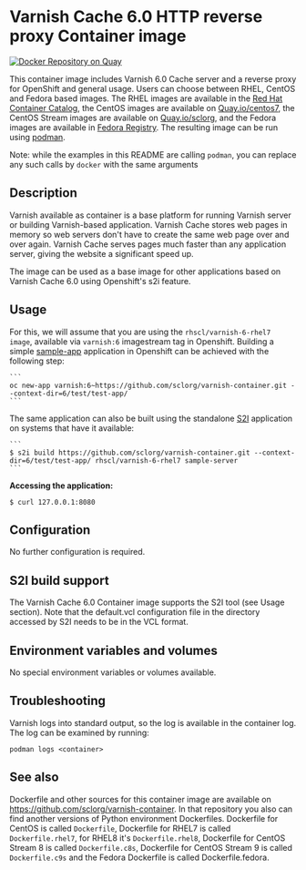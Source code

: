 Varnish Cache 6.0 HTTP reverse proxy Container image
=====================================================

[![Docker Repository on Quay](https://quay.io/repository/centos7/varnish-6-centos7/status "Docker Repository on Quay")](https://quay.io/repository/centos7/varnish-6-centos7)

This container image includes Varnish 6.0 Cache server and a reverse proxy for OpenShift and general usage.
Users can choose between RHEL, CentOS and Fedora based images.
The RHEL images are available in the [Red Hat Container Catalog](https://access.redhat.com/containers/),
the CentOS images are available on [Quay.io/centos7](https://quay.io/organization/centos7),
the CentOS Stream images are available on [Quay.io/sclorg](https://quay.io/organization/centos7),
and the Fedora images are available in [Fedora Registry](https://registry.fedoraproject.org/).
The resulting image can be run using [podman](https://github.com/containers/libpod).

Note: while the examples in this README are calling `podman`, you can replace any such calls by `docker` with the same arguments

Description
-----------

Varnish available as container is a base platform for
running Varnish server or building Varnish-based application. 
Varnish Cache stores web pages in memory so web servers don't have to create 
the same web page over and over again. Varnish Cache serves pages much faster 
than any application server, giving the website a significant speed up.

The image can be used as a base image for other applications based on Varnish Cache 6.0 using Openshift's s2i feature.


Usage
-----

For this, we will assume that you are using the `rhscl/varnish-6-rhel7 image`, available via `varnish:6` imagestream tag in Openshift.
Building a simple [sample-app](https://github.com/sclorg/varnish-container/tree/generated/6/test/test-app) application
in Openshift can be achieved with the following step:

    ```
    oc new-app varnish:6~https://github.com/sclorg/varnish-container.git --context-dir=6/test/test-app/
    ```

The same application can also be built using the standalone [S2I](https://github.com/openshift/source-to-image) application on systems that have it available:

    ```
    $ s2i build https://github.com/sclorg/varnish-container.git --context-dir=6/test/test-app/ rhscl/varnish-6-rhel7 sample-server
    ```

**Accessing the application:**
```
$ curl 127.0.0.1:8080
```


Configuration
-------------
No further configuration is required.


S2I build support
-----------------
The Varnish Cache 6.0 Container image supports the S2I tool (see Usage section).
Note that the default.vcl configuration file in the directory accessed by S2I needs 
to be in the VCL format.

Environment variables and volumes
---------------------------------
No special environment variables or volumes available.

Troubleshooting
---------------
Varnish logs into standard output, so the log is available in the container log. The log can be examined by running:

    podman logs <container>


See also
--------
Dockerfile and other sources for this container image are available on
https://github.com/sclorg/varnish-container.
In that repository you also can find another versions of Python environment Dockerfiles.
Dockerfile for CentOS is called `Dockerfile`, Dockerfile for RHEL7 is called `Dockerfile.rhel7`,
for RHEL8 it's `Dockerfile.rhel8`, Dockerfile for CentOS Stream 8 is called `Dockerfile.c8s`,
Dockerfile for CentOS Stream 9 is called `Dockerfile.c9s`
and the Fedora Dockerfile is called Dockerfile.fedora.
